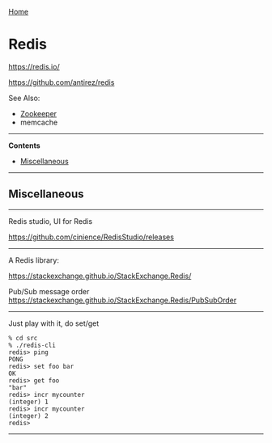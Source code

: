 [Home](Readme.md)
# Redis

https://redis.io/

https://github.com/antirez/redis

See Also:

- [Zookeeper](Zookeeper.md)
- memcache

---

**Contents**

- [Miscellaneous](Redis.md#miscellaneous)

---

## Miscellaneous

---

Redis studio, UI for Redis

https://github.com/cinience/RedisStudio/releases

---

A Redis library:

https://stackexchange.github.io/StackExchange.Redis/

Pub/Sub message order https://stackexchange.github.io/StackExchange.Redis/PubSubOrder

---

Just play with it, do set/get 

    % cd src
    % ./redis-cli
    redis> ping
    PONG
    redis> set foo bar
    OK
    redis> get foo
    "bar"
    redis> incr mycounter
    (integer) 1
    redis> incr mycounter
    (integer) 2
    redis>

---

